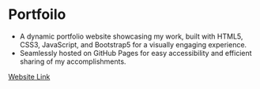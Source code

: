 # Portfoilo

- A dynamic portfolio website showcasing my work, built with HTML5, CSS3, JavaScript, and Bootstrap5 for a visually engaging experience.
- Seamlessly hosted on GitHub Pages for easy accessibility and efficient sharing of my accomplishments. 

[Website Link](https://sid672.github.io/Portfoilo/)

